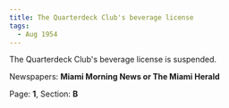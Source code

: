 ```yaml
---  
title: The Quarterdeck Club's beverage license  
tags:  
  - Aug 1954  
---  
```

  
The Quarterdeck Club's beverage license is suspended.  
  
Newspapers: **Miami Morning News or The Miami Herald**  
  
Page: **1**, Section: **B** 
